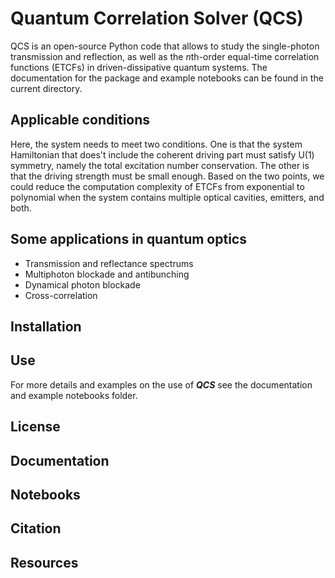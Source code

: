 # Quantum Correlation Solver (QCS)
QCS is an open-source Python code that allows to study the single-photon transmission and reflection, as well as the $n$th-order equal-time correlation functions (ETCFs)
in driven-dissipative quantum systems. The documentation for the package and example notebooks can be found in the current directory.
## Applicable conditions
Here, the system needs to meet two conditions. One is that the system Hamiltonian that does't include the coherent driving part must satisfy U(1) symmetry, namely the 
total excitation number conservation. The other is that the driving strength must be small enough. Based on the two points, we could reduce the computation complexity of 
ETCFs from exponential to polynomial when the system contains multiple optical cavities, emitters, and both.
## Some applications in quantum optics
* Transmission and reflectance spectrums
* Multiphoton blockade and antibunching
* Dynamical photon blockade
* Cross-correlation
## Installation

## Use

For more details and examples on the use of ***QCS*** see the documentation and example notebooks folder.
## License

## Documentation

## Notebooks

## Citation

## Resources
